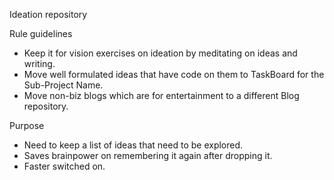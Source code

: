 Ideation repository

Rule guidelines
- Keep it for vision exercises on ideation by meditating on ideas and writing.
- Move well formulated ideas that have code on them to TaskBoard for the Sub-Project Name.
- Move non-biz blogs which are for entertainment to a different Blog repository.

Purpose
- Need to keep a list of ideas that need to be explored.
- Saves brainpower on remembering it again after dropping it.
- Faster switched on.
